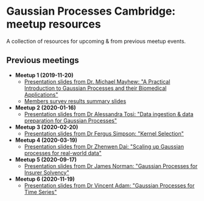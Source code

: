 # Gaussian Processes Cambridge: meetup resources

A collection of resources for upcoming & from previous meetup events.

## Previous meetings

- **Meetup 1 (2019-11-20)**
    - [Presentation slides from Dr. Michael Mayhew: "A Practical Introduction to Gaussian Processes and their Biomedical Applications"](2019-11-20/GPsC_MMayhew.pdf)
    - [Members survey results summary slides](2019-11-20/GPsC_members_survey.pdf)
- **Meetup 2 (2020-01-16)**
    - [Presentation slides from Dr Alessandra Tosi: "Data ingestion & data preparation for Gaussian Processes"](2020-01-16/Data%20prep%20for%20GPs.pdf)
- **Meetup 3 (2020-02-20)**
    - [Presentation slides from Dr Fergus Simpson: "Kernel Selection"](2020-02-20/kernel_selection.pdf)
- **Meetup 4 (2020-03-19)**
    - [Presentation slides from Dr Zhenwen Dai: "Scaling up Gaussian processes for real-world data"](2020-03-19/scalable_gp.pdf)
- **Meetup 5 (2020-09-17)**
    - [Presentation slides from Dr James Norman: "Gaussian Processes for Insurer Solvency"](2020-09-17/Gaussian%20Processes%20for%20Insurer%20Solvency.pdf)
- **Meetup 6 (2020-11-19)**
    - [Presentation slides from Dr Vincent Adam: "Gaussian Processes for Time Series"](2020-11-19/GP_for_time_series.pdf)
